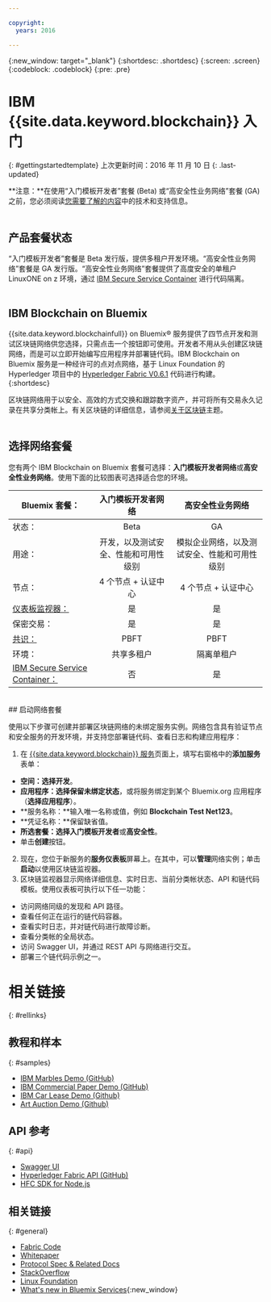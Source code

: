 ```yaml
---

copyright:
  years: 2016

---
```


{:new_window: target="_blank"}
{:shortdesc: .shortdesc}
{:screen: .screen}
{:codeblock: .codeblock}
{:pre: .pre}

# IBM {{site.data.keyword.blockchain}} 入门
{: #gettingstartedtemplate}
上次更新时间：2016 年 11 月 10 日
{: .last-updated}

**注意：**在使用“入门模板开发者”套餐 (Beta) 或“高安全性业务网络”套餐 (GA) 之前，您必须阅读[您需要了解的内容](needtoknow.html)中的技术和支持信息。
<br><br>

## 产品套餐状态

“入门模板开发者”套餐是 Beta 发行版，提供多租户开发环境。“高安全性业务网络”套餐是 GA 发行版。“高安全性业务网络”套餐提供了高度安全的单租户 LinuxONE on z 环境，通过 [IBM Secure Service Container](etn_ssc.html) 进行代码隔离。
<br><br>

## IBM Blockchain on Bluemix

{{site.data.keyword.blockchainfull}} on Bluemix&reg; 服务提供了四节点开发和测试区块链网络供您选择，只需点击一个按钮即可使用。开发者不用从头创建区块链网络，而是可以立即开始编写应用程序并部署链代码。IBM Blockchain on Bluemix 服务是一种经许可的点对点网络，基于 Linux Foundation 的 Hyperledger 项目中的 [Hyperledger Fabric V0.6.1](https://github.com/hyperledger/fabric/tree/v0.6) 代码进行构建。
{:shortdesc}

区块链网络用于以安全、高效的方式交换和跟踪数字资产，并可将所有交易永久记录在共享分类帐上。有关区块链的详细信息，请参阅[关于区块链](ibmblockchain_overview.html)主题。
<br><br>

## 选择网络套餐

您有两个 IBM Blockchain on Bluemix 套餐可选择：**入门模板开发者网络**或**高安全性业务网络**。使用下面的比较图表可选择适合您的环境。

<!-- Commenting our for move to GA status jh 10/07/16
![](images/red_alert.png)  **The High Security Business Network** plan is a limited Beta offering; to select this plan, you must first request preapproval at [IBM Blockchain on IBM Bluemix](http://www-stage.watson.ibm.com/files/blockchain/bluemix.html). -->

| Bluemix 套餐：      | 入门模板开发者网络       | 高安全性业务网络
| ------------------------- |:--------------------------:|:-----:|
| 状态：    | Beta     | GA |
| 用途：  |  开发，以及测试安全、性能和可用性级别 |  模拟企业网络，以及测试安全、性能和可用性级别 |
| 节点：    | 4 个节点 + 认证中心     | 4 个节点 + 认证中心 |
| [仪表板监视器：](ibmblockchainmonitor.html) | 是 | 是 |
| 保密交易： | 是 | 是 |
| [共识：](etn_pbft.html) | PBFT | PBFT |
| 环境：     | 共享多租户 | 隔离单租户 |
| [IBM Secure Service Container：](etn_ssc.html) | 否 | 是 |

<br>
## 启动网络套餐

使用以下步骤可创建并部署区块链网络的未绑定服务实例。网络包含具有验证节点和安全服务的开发环境，并支持您部署链代码、查看日志和构建应用程序：

1. 在 [{{site.data.keyword.blockchain}} 服务](https://console.ng.bluemix.net/catalog/services/blockchain/)页面上，填写右窗格中的**添加服务**表单：
  - **空间：**选择**开发**。
  - **应用程序：**选择**保留未绑定状态**，或将服务绑定到某个 Bluemix.org 应用程序（**选择应用程序**）。
  - **服务名称：**输入唯一名称或值，例如 **Blockchain Test Net123**。
  - **凭证名称：**保留缺省值。
  - **所选套餐：**选择**入门模板开发者**或**高安全性**。
  - 单击**创建**按钮。
2.  现在，您位于新服务的**服务仪表板**屏幕上。在其中，可以**管理**网络实例；单击**启动**以使用区块链监视器。
3.  区块链监视器显示网络详细信息、实时日志、当前分类帐状态、API 和链代码模板。使用仪表板可执行以下任一功能：
  - 访问网络同级的发现和 API 路径。
  - 查看任何正在运行的链代码容器。
  - 查看实时日志，并对链代码进行故障诊断。
  - 查看分类帐的全局状态。
  - 访问 Swagger UI，并通过 REST API 与网络进行交互。
  - 部署三个链代码示例之一。


# 相关链接
{: #rellinks}
## 教程和样本
{: #samples}
* [IBM Marbles Demo (GitHub)](https://github.com/IBM-Blockchain/marbles)
* [IBM Commercial Paper Demo (GitHub)](https://github.com/IBM-Blockchain/cp-web#readme)
* [IBM Car Lease Demo (Github)](https://github.com/IBM-Blockchain/car-lease-demo/blob/master/README.md)
* [Art Auction Demo (Github)](https://github.com/ITPeople-Blockchain/auction)

## API 参考
{: #api}
* [Swagger UI](https://obc-service-broker-staging.stage1.mybluemix.net/swagger)
* [Hyperledger Fabric API (GitHub)](https://github.com/hyperledger/fabric/tree/v0.6/docs/API)
* [HFC SDK for Node.js](https://github.com/hyperledger/fabric/tree/v0.6/sdk/node)

## 相关链接
{: #general}
* [Fabric Code](https://github.com/hyperledger/fabric)
* [Whitepaper](https://github.com/hyperledger/hyperledger/wiki/Whitepaper-WG)
* [Protocol Spec & Related Docs](https://github.com/hyperledger/fabric/tree/v0.6/docs)
* [StackOverflow](http://stackoverflow.com/questions/tagged/hyperledger)
* [Linux Foundation](https://www.hyperledger.org/)
* [What's new in Bluemix Services](http://www.ng.bluemix.net/docs/whatsnew/index.html#services_category){:new_window}


<!--
[Bluemix Pricing Sheet](https://console.ng.bluemix.net/pricing/)
[IBM Bluemix Prerequisites](https://developer.ibm.com/bluemix/support/#prereqs) -->
